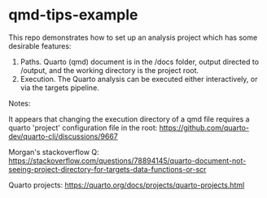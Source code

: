 # qmd-tips-example

This repo demonstrates how to set up an analysis project which has some desirable features:

1) Paths. Quarto (qmd) document is in the /docs folder, output directed to /output, and the working directory is the project root.
2) Execution. The Quarto analysis can be executed either interactively, or via the targets pipeline.



Notes:

It appears that changing the execution directory of a qmd file requires a quarto 'project' configuration file in the root:
https://github.com/quarto-dev/quarto-cli/discussions/9667

Morgan's stackoverflow Q: https://stackoverflow.com/questions/78894145/quarto-document-not-seeing-project-directory-for-targets-data-functions-or-scr

Quarto projects: https://quarto.org/docs/projects/quarto-projects.html
